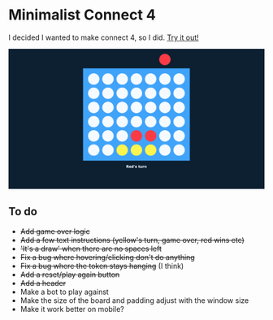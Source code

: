 # Minimalist Connect 4
I decided I wanted to make connect 4, so I did.
[Try it out!](https://jmang00.github.io/minimalist-connect-4/)

[![example](img/example.png)](https://jmang00.github.io/minimalist-connect-4/)
## To do
- ~~Add game over logic~~
- ~~Add a few text instructions (yellow's turn, game over, red wins etc)~~
- ~~'It's a draw' when there are no spaces left~~
- ~~Fix a bug where hovering/clicking don't do anything~~
- ~~Fix a bug where the token stays hanging~~ (I think)
- ~~Add a reset/play again button~~
- ~~Add a header~~
- Make a bot to play against
- Make the size of the board and padding adjust with the window size
- Make it work better on mobile?

